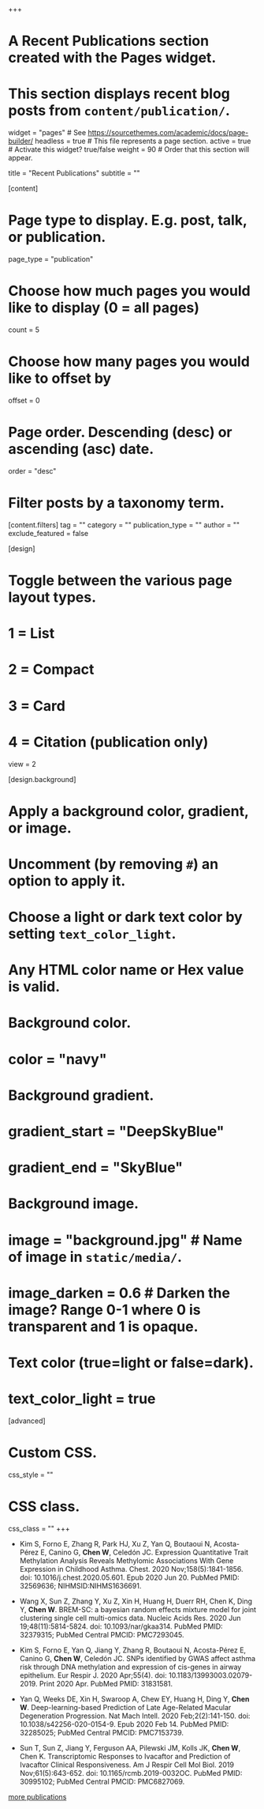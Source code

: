 +++
# A Recent Publications section created with the Pages widget.
# This section displays recent blog posts from `content/publication/`.

widget = "pages"  # See https://sourcethemes.com/academic/docs/page-builder/
headless = true  # This file represents a page section.
active = true  # Activate this widget? true/false
weight = 90  # Order that this section will appear.

title = "Recent Publications"
subtitle = ""

[content]
  # Page type to display. E.g. post, talk, or publication.
  page_type = "publication"
  
  # Choose how much pages you would like to display (0 = all pages)
  count = 5
  
  # Choose how many pages you would like to offset by
  offset = 0

  # Page order. Descending (desc) or ascending (asc) date.
  order = "desc"

  # Filter posts by a taxonomy term.
  [content.filters]
    tag = ""
    category = ""
    publication_type = ""
    author = ""
    exclude_featured = false
  
[design]
  # Toggle between the various page layout types.
  #   1 = List
  #   2 = Compact
  #   3 = Card
  #   4 = Citation (publication only)
  view = 2
  
[design.background]
  # Apply a background color, gradient, or image.
  #   Uncomment (by removing `#`) an option to apply it.
  #   Choose a light or dark text color by setting `text_color_light`.
  #   Any HTML color name or Hex value is valid.
    
  # Background color.
  # color = "navy"
  
  # Background gradient.
  # gradient_start = "DeepSkyBlue"
  # gradient_end = "SkyBlue"
  
  # Background image.
  # image = "background.jpg"  # Name of image in `static/media/`.
  # image_darken = 0.6  # Darken the image? Range 0-1 where 0 is transparent and 1 is opaque.

  # Text color (true=light or false=dark).
  # text_color_light = true  
  
[advanced]
 # Custom CSS. 
 css_style = ""
 
 # CSS class.
 css_class = ""
+++

- Kim S, Forno E, Zhang R, Park HJ, Xu Z, Yan Q, Boutaoui N, Acosta-Pérez E, Canino G, **Chen W**, Celedón JC. Expression Quantitative Trait Methylation Analysis Reveals Methylomic Associations With Gene Expression in Childhood Asthma. Chest. 2020 Nov;158(5):1841-1856. doi: 10.1016/j.chest.2020.05.601. Epub 2020 Jun 20. PubMed PMID: 32569636; NIHMSID:NIHMS1636691.

- Wang X, Sun Z, Zhang Y, Xu Z, Xin H, Huang H, Duerr RH, Chen K, Ding Y, **Chen W**. BREM-SC: a bayesian random effects mixture model for joint clustering single cell multi-omics data. Nucleic Acids Res. 2020 Jun 19;48(11):5814-5824. doi: 10.1093/nar/gkaa314. PubMed PMID: 32379315; PubMed Central PMCID: PMC7293045.

- Kim S, Forno E, Yan Q, Jiang Y, Zhang R, Boutaoui N, Acosta-Pérez E, Canino G, **Chen W**, Celedón JC. SNPs identified by GWAS affect asthma risk through DNA methylation and expression of cis-genes in airway epithelium. Eur Respir J. 2020 Apr;55(4). doi: 10.1183/13993003.02079-2019. Print 2020 Apr. PubMed PMID: 31831581.

- Yan Q, Weeks DE, Xin H, Swaroop A, Chew EY, Huang H, Ding Y, **Chen W**. Deep-learning-based Prediction of Late Age-Related Macular Degeneration Progression. Nat Mach Intell. 2020 Feb;2(2):141-150. doi: 10.1038/s42256-020-0154-9. Epub 2020 Feb 14. PubMed PMID: 32285025; PubMed Central PMCID: PMC7153739.

- Sun T, Sun Z, Jiang Y, Ferguson AA, Pilewski JM, Kolls JK, **Chen W**, Chen K. Transcriptomic Responses to Ivacaftor and Prediction of Ivacaftor Clinical Responsiveness. Am J Respir Cell Mol Biol. 2019 Nov;61(5):643-652. doi: 10.1165/rcmb.2019-0032OC. PubMed PMID: 30995102; PubMed Central PMCID: PMC6827069.

[more publications](https://www.ncbi.nlm.nih.gov/myncbi/1BiLmrlnjqUQE/bibliography/public/?sortby=pubDate&sdirection=descending)
